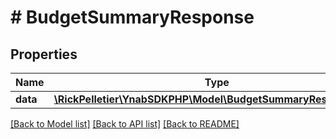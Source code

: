 # # BudgetSummaryResponse

## Properties

Name | Type | Description | Notes
------------ | ------------- | ------------- | -------------
**data** | [**\RickPelletier\YnabSDKPHP\Model\BudgetSummaryResponseData**](BudgetSummaryResponseData.md) |  |

[[Back to Model list]](../../README.md#models) [[Back to API list]](../../README.md#endpoints) [[Back to README]](../../README.md)
